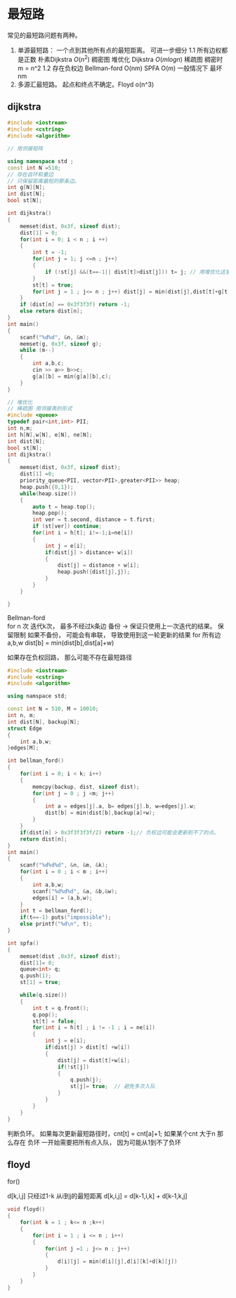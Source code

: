 # 最短路

常见的最短路问题有两种。
1. 单源最短路： 一个点到其他所有点的最短距离。
    可进一步细分
    1.1 所有边权都是正数    朴素Dijkstra  $O(n^2)$  稠密图
     堆优化 Dijkstra   $O(mlogn)$ 稀疏图  稠密时  m = n^2 
    1.2 存在负权边   Bellman-ford O(nm)
                     SPFA  O(m) 一般情况下 最坏 nm
2. 多源汇最短路。 起点和终点不确定。Floyd  o(n^3)

## dijkstra
```c++
#include <iostream>
#include <cstring>
#include <algorithm>

// 用邻接矩阵

using namespace std ;
const int N =510;
// 存在自环和重边
// 只保留距离最短的那条边。
int g[N][N]; 
int dist[N];
bool st[N];

int dijkstra()
{
    memset(dist, 0x3f, sizeof dist);
    dist[1] = 0;
    for(int i = 0; i < n ; i ++)
    {
        int t = -1;
        for(int j = 1; j <=n ; j++)
        {
            if (!st[j] &&(t==-1|| dist[t]>dist[j])) t= j; // 用堆优化这里
        }
        st[t] = true;
        for(int j = 1 ; j<= n ; j++) dist[j] = min(dist[j],dist[t]+g[t][j])
    }
    if (dist[n] == 0x3f3f3f) return -1;
    else return dist[n];
}
int main()
{
    scanf("%d%d", &n, &m);
    memset(g, 0x3f, sizeof g);
    while (m--)
    {
        int a,b,c;
        cin >> a>> b>>c;
        g[a][b] = min(g[a][b],c);
    }
}

// 堆优化
// 稀疏图 用邻接表的形式
#include <queue>
typedef pair<int,int> PII;
int n,m;
int h[N],w[N], e[N], ne[N];
int dist[N];
bool st[N];
int dijkstra()
{
    memset(dist, 0x3f, sizeof dist);
    dist[1] =0;
    priority_queue<PII, vector<PII>,greater<PII>> heap;
    heap.push({0,1});
    while(heap.size())
    {
        auto t = heap.top();
        heap.pop();
        int ver = t.second, distance = t.first;
        if (st[ver]) continue;
        for(int i = h[t]; i!=-1;i=ne[i])
        {
            int j = e[i];
            if(dist[j] > distance+ w[i])
            {
                dist[j] = distance + w[i];
                heap.push({dist[j],j});
            }
        }
    }

}
```
Bellman-ford  
for n 次  迭代k次， 最多不经过k条边
备份 -> 保证只使用上一次迭代的结果。 保留限制
如果不备份， 可能会有串联， 导致使用到这一轮更新的结果
 for 所有边 a,b,w 
     dist[b] = min(dist[b],dist[a]+w)

如果存在负权回路， 那么可能不存在最短路径

```c++
#include <iostream>
#include <cstring>
#include <algorithm>

using namspace std;

const int N = 510, M = 10010;
int n, m; 
int dist[N], backup[N];
struct Edge
{
    int a,b,w;
}edges[M];

int bellman_ford()
{
    for(int i = 0; i < k; i++)
    {
        memcpy(backup, dist, sizeof dist);
        for(int j = 0 ; j <m; j++)
        {
            int a = edges[j].a, b= edges[j].b, w=edges[j].w;
            dist[b] = min(dist[b],backup[a]+w);
        }
    }
    if(dist[n] > 0x3f3f3f3f/2) return -1;// 负权边可能会更新到不了的点。
    return dist[n];
}
int main()
{
    scanf("%d%d%d", &n, &m, &k);
    for(int i = 0 ; i < m ; i++)
    {
        int a,b,w;
        scanf("%d%d%d", &a, &b,&w);
        edges[i] = (a,b,w);
    }
    int t = bellman_ford();
    if(t==-1) puts("impossible");
    else printf("%d\n", t);
}
```

```c++
int spfa()
{
    memset(dist ,0x3f, sizeof dist);
    dist[1]= 0;
    queue<int> q;
    q.push(1);
    st[1] = true;

    while(q.size())
    {
        int t = q.front();
        q.pop();
        st[t] = false;
        for(int i = h[t] ; i != -1 ; i = ne[i])
        {
            int j = e[i];
            if(dist[j] > dist[t] +w[i])
            {
                dist[j] = dist[t]+w[i];
                if(!st[j])
                {
                    q.push(j);
                    st[j]= true;  // 避免多次入队
                }
            }
        }
    }
}
``` 
判断负环。 如果每次更新最短路径时，cnt[t] = cnt[a]+1; 如果某个cnt 大于n 那么存在 负环
一开始需要把所有点入队， 因为可能从1到不了负环


## floyd 
for()

d[k,i,j] 只经过1-k 从i到j的最短距离
d[k,i,j] = d[k-1,i,k] + d[k-1,k,j]

```c++
void floyd()
{
    for(int k = 1 ; k<= n ;k++)
    {
        for(int i = 1 ; i <= n ; i++)
        {
            for(int j =1 ; j<= n ; j++)
            {
                d[i][j] = min(d[i][j],d[i][k]+d[k][j])
            }
        }
    }
}